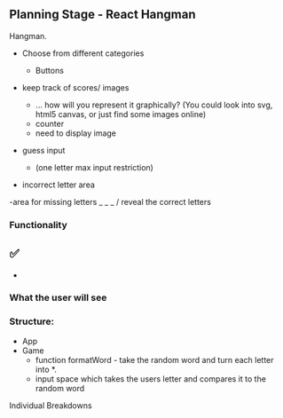 ## Planning Stage - React Hangman

Hangman.

- Choose from different categories

  - Buttons

- keep track of scores/ images

  - ... how will you represent it graphically? (You could look into svg, html5 canvas, or just find some images online)
  - counter
  - need to display image

- guess input

  - (one letter max input restriction)

- incorrect letter area

-area for missing letters \_ \_ \_ / reveal the correct letters

### Functionality

## ✅

-

### What the user will see

### Structure:

- App
- Game
  - function formatWord - take the random word and turn each letter into *.
  - input space which takes the users letter and compares it to the random word

Individual Breakdowns
